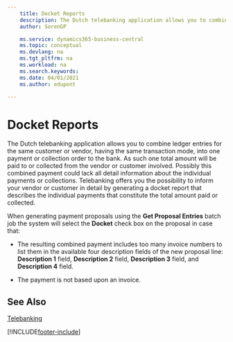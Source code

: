 ```yaml
---
    title: Docket Reports
    description: The Dutch telebanking application allows you to combine ledger entries for the same customer or vendor, having the same transaction mode, into one payment or collection order to the bank.
    author: SorenGP

    ms.service: dynamics365-business-central
    ms.topic: conceptual
    ms.devlang: na
    ms.tgt_pltfrm: na
    ms.workload: na
    ms.search.keywords:
    ms.date: 04/01/2021
    ms.author: edupont

---
```

# Docket Reports
The Dutch telebanking application allows you to combine ledger entries for the same customer or vendor, having the same transaction mode, into one payment or collection order to the bank. As such one total amount will be paid to or collected from the vendor or customer involved. Possibly this combined payment could lack all detail information about the individual payments or collections. Telebanking offers you the possibility to inform your vendor or customer in detail by generating a docket report that describes the individual payments that constitute the total amount paid or collected.  

When generating payment proposals using the **Get Proposal Entries** batch job the system will select the **Docket** check box on the proposal in case that:  

- The resulting combined payment includes too many invoice numbers to list them in the available four description fields of the new proposal line: **Description 1** field, **Description 2** field, **Description 3** field, and **Description 4** field.  

- The payment is not based upon an invoice.  

## See Also  
 [Telebanking](telebanking.md)


[!INCLUDE[footer-include](../../includes/footer-banner.md)]